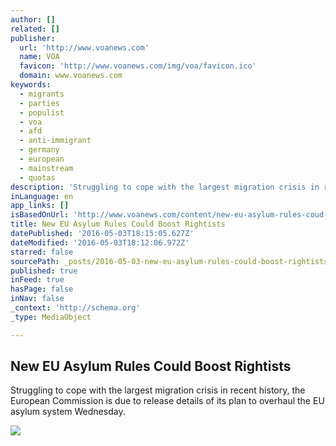 ```yaml
---
author: []
related: []
publisher:
  url: 'http://www.voanews.com'
  name: VOA
  favicon: 'http://www.voanews.com/img/voa/favicon.ico'
  domain: www.voanews.com
keywords:
  - migrants
  - parties
  - populist
  - voa
  - afd
  - anti-immigrant
  - germany
  - european
  - mainstream
  - quotas
description: 'Struggling to cope with the largest migration crisis in recent history, the European Commission is due to release details of its plan to overhaul the EU asylum system Wednesday.'
inLanguage: en
app_links: []
isBasedOnUrl: 'http://www.voanews.com/content/new-eu-asylum-rules-coud-boost-rightists/3313577.html'
title: New EU Asylum Rules Could Boost Rightists
datePublished: '2016-05-03T18:15:05.627Z'
dateModified: '2016-05-03T18:12:06.972Z'
starred: false
sourcePath: _posts/2016-05-03-new-eu-asylum-rules-could-boost-rightists.md
published: true
inFeed: true
hasPage: false
inNav: false
_context: 'http://schema.org'
_type: MediaObject

---
```

<article style=""><h1>New EU Asylum Rules Could Boost Rightists</h1><p>Struggling to cope with the largest migration crisis in recent history, the European Commission is due to release details of its plan to overhaul the EU asylum system Wednesday.</p><img src="http://gdb.voanews.com/86A118B1-4029-4E7B-A370-5639FCFCF378_cx0_cy2_cw0_mw1024_mh1024_s.jpg" /></article>